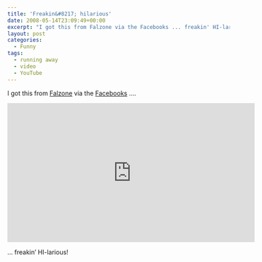 ```yaml
---
title: 'Freakin&#8217; hilarious'
date: 2008-05-14T23:09:49+00:00
excerpt: "I got this from Falzone via the Facebooks ... freakin' HI-larious!"
layout: post
categories:
  - Funny
tags:
  - running away
  - video
  - YouTube
---
```

I got this from [Falzone](http://www.italiantourism.com/) via the [Facebooks](http://www.facebook.com) ….

<div class="video-container">
	<iframe width="560" height="315" src="https://www.youtube.com/embed/WOr0UDA43go" frameborder="0" allowfullscreen></iframe>
</div>

… freakin&#8217; HI-larious!